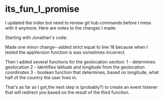 # its_fun_I_promise

I updated the index but need to review git hub commands before I mess with it anymore. Here are notes to the changes I made:

Starting with Jonathan's code:

Made one minor change--added strict equal to line 18 because when I tested the appVersion function is was sometimes incorrect.

Then I added several functions for the geolocation section:
1 - determines geolocation
2 - identifies latitude and longitude from the geolocation coordinates
3 - boolean function that determines, based on longitude, what half of the country the user lives in.

That's as far as I got,the next step is (probably?) to create an event listener that will redirect you based on the result of the third function.



